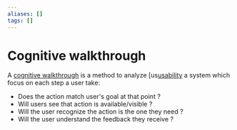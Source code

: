 ```yaml
---
aliases: []
tags: []
---
```


# Cognitive walkthrough

A [cognitive walkthrough](https://wikipedia.org/wiki/cognitive_walkthrough) is a method to analyze [us[usability](../glossary/usability.md) a system which focus on each step a user take:

- Does the action match user's goal at that point ?
- Will users see that action is available/visible ?
- Will the user recognize the action is the one they need ?
- Will the user understand the feedback they receive ?